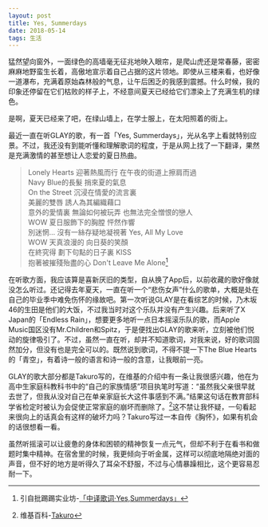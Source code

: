 ```yaml
---
layout: post
title: Yes, Summerdays
date: 2018-05-14
tags: 生活
---
```

猛然望向窗外，一面绿色的高墙毫无征兆地映入眼帘，是爬山虎还是常春藤，密密麻麻地野蛮生长着，高傲地宣示着自己占据的这片领地。即使从三楼来看，也好像一道瀑布，充满着原始森林般的气息，让午后困乏的我感到震撼。什么时候，我的印象还停留在它们枯败的样子上，不经意间夏天已经给它们漂染上了充满生机的绿色。

是啊，夏天已经来了吧，在绿山墙上，在学士服上，在太阳照着的街上。

最近一直在听GLAY的歌，有一首「Yes, Summerdays」，光从名字上看就特别应景。不过，我还没有到能听懂和理解歌词的程度，于是从网上找了一下翻译，果然是充满激情的甚至想让人恋爱的夏日热曲。

>Lonely Hearts 迎著熱風而行 在午夜的街道上擦肩而過  
Navy Blue的長髮 捎來夏的氣息  
On the Street 沉浸在情愛的流言裏  
美麗的雙唇 誘人為其編織藉口  
意外的愛情裏 無論如何被玩弄 也無法完全憎恨的戀人  
WOW 夏日服飾下的胸膛 怦然作響  
別迷惘... 沒有一絲存疑地凝視著 Yes, All My Love  
WOW 天真浪漫的 向日葵的笑顏  
在終究得 劃下句點的日子裏 KISS  
抱著被摧殘殆盡的心 Don't Leave Me Alone[^1]  

在听歌方面，我应该算是喜新厌旧的类型，自从换了App后，以前收藏的歌好像就没怎么听过。还记得去年夏天，一直在听一个“悲伤女声”什么的歌单，大概是处在自己的毕业季中难免伤怀的缘故吧。第一次听说GLAY是在看综艺的时候，乃木坂46的生田是他们的大饭，不过我当时对这个乐队并没有产生兴趣。后来听了X Japan的「Endless Rain」，想要更多地听一点日本摇滚乐队的歌，而Apple Music国区没有Mr.Children和Spitz，于是便找出GLAY的歌来听，立刻被他们悦动的旋律吸引了。不过，虽然一直在听，却并不知道歌词，对我来说，好的歌词固然加分，但没有也是完全可以的。既然说到歌词，不得不提一下The Blue Hearts的「青空」，有着诗一般的语言和诗一般的含意，让我眼前一亮。

GLAY的歌大部分都是Takuro写的，在维基的介绍中有一条让我很感兴趣，他在为高中生家庭科教科书中的“自己的家族情感”项目执笔时写道：“虽然我父亲很早就去世了，但我从没对自己在单亲家庭长大这件事感到不满。”结果这句话在教育部科学省检定时被认为会促使正常家庭的崩坏而删除了。[^2]这不禁让我怀疑，一句看起来很向上的话真会有这样的破坏力吗？Takuro写过一本自传《胸怀》，如果有机会的话很想看一看。

虽然听摇滚可以让疲惫的身体和困顿的精神恢复一点元气，但却不利于在看书和做题时集中精神。在宿舍里的时候，我更倾向于听金属，这样可以彻底地隔绝对面的声音，但不好的地方是听得久了耳朵不舒服，不过与心情暴躁相比，这个更容易忍耐一下。


[^1]: 引自批踢踢实业坊-[「中译歌词·Yes,Summerdays」](https://www.ptt.cc/man/GLAY/DC5B/DC7D/DB9D/M.1136303156.A.A6C.html)
[^2]: 维基百科-[Takuro](https://zh.wikipedia.org/wiki/Takuro)
